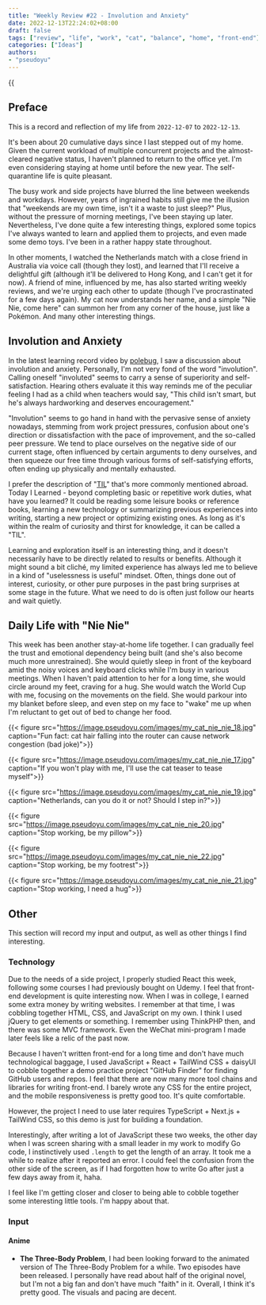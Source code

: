 ```yaml
---
title: "Weekly Review #22 - Involution and Anxiety"
date: 2022-12-13T22:24:02+08:00
draft: false
tags: ["review", "life", "work", "cat", "balance", "home", "front-end"]
categories: ["Ideas"]
authors:
- "pseudoyu"
---
```


{{<audio src="audios/here_after_us.mp3" caption="'Here After Us - Mayday'" >}}

## Preface

This is a record and reflection of my life from `2022-12-07` to `2022-12-13`.

It's been about 20 cumulative days since I last stepped out of my home. Given the current workload of multiple concurrent projects and the almost-cleared negative status, I haven't planned to return to the office yet. I'm even considering staying at home until before the new year. The self-quarantine life is quite pleasant.

The busy work and side projects have blurred the line between weekends and workdays. However, years of ingrained habits still give me the illusion that "weekends are my own time, isn't it a waste to just sleep?" Plus, without the pressure of morning meetings, I've been staying up later. Nevertheless, I've done quite a few interesting things, explored some topics I've always wanted to learn and applied them to projects, and even made some demo toys. I've been in a rather happy state throughout.

In other moments, I watched the Netherlands match with a close friend in Australia via voice call (though they lost), and learned that I'll receive a delightful gift (although it'll be delivered to Hong Kong, and I can't get it for now). A friend of mine, influenced by me, has also started writing weekly reviews, and we're urging each other to update (though I've procrastinated for a few days again). My cat now understands her name, and a simple "Nie Nie, come here" can summon her from any corner of the house, just like a Pokémon. And many other interesting things.

## Involution and Anxiety

In the latest learning record video by [polebug](https://space.bilibili.com/58078997), I saw a discussion about involution and anxiety. Personally, I'm not very fond of the word "involution". Calling oneself "involuted" seems to carry a sense of superiority and self-satisfaction. Hearing others evaluate it this way reminds me of the peculiar feeling I had as a child when teachers would say, "This child isn't smart, but he's always hardworking and deserves encouragement."

"Involution" seems to go hand in hand with the pervasive sense of anxiety nowadays, stemming from work project pressures, confusion about one's direction or dissatisfaction with the pace of improvement, and the so-called peer pressure. We tend to place ourselves on the negative side of our current stage, often influenced by certain arguments to deny ourselves, and then squeeze our free time through various forms of self-satisfying efforts, often ending up physically and mentally exhausted.

I prefer the description of "[TIL](https://knowyourmeme.com/memes/today-i-learned-til)" that's more commonly mentioned abroad. Today I Learned - beyond completing basic or repetitive work duties, what have you learned? It could be reading some leisure books or reference books, learning a new technology or summarizing previous experiences into writing, starting a new project or optimizing existing ones. As long as it's within the realm of curiosity and thirst for knowledge, it can be called a "TIL".

Learning and exploration itself is an interesting thing, and it doesn't necessarily have to be directly related to results or benefits. Although it might sound a bit cliché, my limited experience has always led me to believe in a kind of "uselessness is useful" mindset. Often, things done out of interest, curiosity, or other pure purposes in the past bring surprises at some stage in the future. What we need to do is often just follow our hearts and wait quietly.

## Daily Life with "Nie Nie"

This week has been another stay-at-home life together. I can gradually feel the trust and emotional dependency being built (and she's also become much more unrestrained). She would quietly sleep in front of the keyboard amid the noisy voices and keyboard clicks while I'm busy in various meetings. When I haven't paid attention to her for a long time, she would circle around my feet, craving for a hug. She would watch the World Cup with me, focusing on the movements on the field. She would parkour into my blanket before sleep, and even step on my face to "wake" me up when I'm reluctant to get out of bed to change her food.

{{< figure src="https://image.pseudoyu.com/images/my_cat_nie_nie_18.jpg" caption="Fun fact: cat hair falling into the router can cause network congestion (bad joke)">}}

{{< figure src="https://image.pseudoyu.com/images/my_cat_nie_nie_17.jpg" caption="If you won't play with me, I'll use the cat teaser to tease myself">}}

{{< figure src="https://image.pseudoyu.com/images/my_cat_nie_nie_19.jpg" caption="Netherlands, can you do it or not? Should I step in?">}}

{{< figure src="https://image.pseudoyu.com/images/my_cat_nie_nie_20.jpg" caption="Stop working, be my pillow">}}

{{< figure src="https://image.pseudoyu.com/images/my_cat_nie_nie_22.jpg" caption="Stop working, be my footrest">}}

{{< figure src="https://image.pseudoyu.com/images/my_cat_nie_nie_21.jpg" caption="Stop working, I need a hug">}}

## Other

This section will record my input and output, as well as other things I find interesting.

### Technology

Due to the needs of a side project, I properly studied React this week, following some courses I had previously bought on Udemy. I feel that front-end development is quite interesting now. When I was in college, I earned some extra money by writing websites. I remember at that time, I was cobbling together HTML, CSS, and JavaScript on my own. I think I used jQuery to get elements or something. I remember using ThinkPHP then, and there was some MVC framework. Even the WeChat mini-program I made later feels like a relic of the past now.

Because I haven't written front-end for a long time and don't have much technological baggage, I used JavaScript + React + TailWind CSS + daisyUI to cobble together a demo practice project "GitHub Finder" for finding GitHub users and repos. I feel that there are now many more tool chains and libraries for writing front-end. I barely wrote any CSS for the entire project, and the mobile responsiveness is pretty good too. It's quite comfortable.

However, the project I need to use later requires TypeScript + Next.js + TailWind CSS, so this demo is just for building a foundation.

Interestingly, after writing a lot of JavaScript these two weeks, the other day when I was screen sharing with a small leader in my work to modify Go code, I instinctively used `.length` to get the length of an array. It took me a while to realize after it reported an error. I could feel the confusion from the other side of the screen, as if I had forgotten how to write Go after just a few days away from it, haha.

I feel like I'm getting closer and closer to being able to cobble together some interesting little tools. I'm happy about that.

### Input

#### Anime

- **The Three-Body Problem**, I had been looking forward to the animated version of The Three-Body Problem for a while. Two episodes have been released. I personally have read about half of the original novel, but I'm not a big fan and don't have much "faith" in it. Overall, I think it's pretty good. The visuals and pacing are decent.
